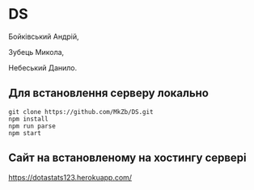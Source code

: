 # DS

Бойківський Андрій,

Зубець Микола,

Небеський Данило.

## Для встановлення серверу локально

```
git clone https://github.com/MkZb/DS.git
npm install
npm run parse
npm start
```

## Сайт на встановленому на хостингу сервері
https://dotastats123.herokuapp.com/

